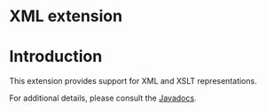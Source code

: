 XML extension
=============

Introduction
============

This extension provides support for XML and XSLT representations.

For additional details, please consult the
[Javadocs](http://web.archive.org/web/20120307103843/http://www.restlet.org/documentation/2.1/jse/ext/org/restlet/ext/xml/package-summary.html).

